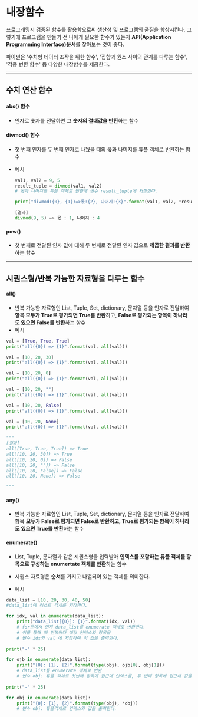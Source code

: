 # 내장함수

프로그래밍시 검증된 함수를 활용함으로써 생산성 및 프로그램의 품질을 향상시킨다. 그렇기에 프로그램을 만들기 전 나에게 필요한 함수가 있는지 **API(Application Programming Interface)문서**를 찾아보는 것이 좋다. 



파이썬은 '수치형 데이터 조작을 위한 함수', '집합과 원소 사이의 관계를 다루는 함수', '각종 변환 함수' 등 다양한 내장함수를 제공한다. 

---



## 수치 연산 함수 

#### abs() 함수

- 인자로 숫자를 전달하면 그 **숫자의 절대값을 반환**하는 함수

#### divmod() 함수

- 첫 번째 인자를 두 번째 인자로 나눴을 때의 몫과 나머지를 튜플 객체로 반환하는 함수

- 예시

  ``` py
  val1, val2 = 9, 5
  result_tuple = divmod(val1, val2)
  # 몫과 나머지를 튜플 객체로 반환해 변수 result_tuple에 저장한다.
  
  print("divmod({0}, {1})=>몫:{2}, 나머지:{3}".format(val1, val2, *result_tuple))
  
  [결과]
  divmod(9, 5) => 몫 : 1, 나머지 : 4
  ```

#### pow()

- 첫 번째로 전달된 인자 값에 대해 두 번째로 전달된 인자 값으로 **제곱한 결과를 반환**하는 함수



---



## 시퀀스형/반복 가능한 자료형을 다루는 함수

#### all()

- 반복 가능한 자료형인 List, Tuple, Set, dictionary, 문자열 등을 인자로 전달하여 **항목 모두가 True로 평가되면 True를 반환**하고, **False로 평가되는 항목이 하나라도 있으면 False를 반환**하는 함수
- 예시

``` python
val = [True, True, True]
print("all({0}) => {1}".format(val, all(val)))

val = [10, 20, 30]
print("all({0}) => {1}".format(val, all(val)))

val = [10, 20, 0]
print("all({0}) => {1}".format(val, all(val)))

val = [10, 20, ""]
print("all({0}) => {1}".format(val, all(val)))

val = [10, 20, False]
print("all({0}) => {1}".format(val, all(val)))

val = [10, 20, None]
print("all({0}) => {1}".format(val, all(val)))

"""
[결과]
all([True, True, True]) => True
all([10, 20, 30]) => True
all([10, 20, 0]) => False
all([10, 20, ""]) => False
all([10, 20, False]) => False
all([10, 20, None]) => False

"""
```



#### any()

- 반복 가능한 자료형인 List, Tuple, Set, dictionary, 문자열 등을 인자로 전달하여 항목 **모두가 False로 평가되면 False로 반환하고, True로 평가되는 항목이 하나라도 있으면 True를 반환**하는 함수



#### enumerate()

- List, Tuple, 문자열과 같은 시퀀스형을 입력받아 **인덱스를 포함하는 튜플 객체를 항목으로 구성하는 enumertate 객체를 반환**하는 함수
- 시퀀스 자료형은 **순서**를 가지고 나열되어 있는 객체를 의미한다.

- 예시

``` python
data_list = [10, 20, 30, 40, 50]
#data_list에 리스트 객체를 저장한다.

for idx, val in enumerate(data_list):
    print("data_list[{0}]: {1}".format(idx, val))
    # for문에서 먼저 data_list를 enumerate 객체로 변환한다.
    # 이를 통해 매 반복마다 해당 인덱스와 항목을 
    # 변수 idx와 val 에 저장하여 이 값을 출력한다.
    
print("-" * 25)

for ojb in enumerate(data_list):
    print("{0}: {1}, {2}".format(type(obj), ojb[0], obj[1]))
    # data_list를 enumerate 객체로 변환
    # 변수 obj: 튜플 객체로 첫번째 항목에 접근애 인덱스를, 두 번째 항목에 접근해 값을 출력한다.
    
print("-" * 25)

for obj in enumerate(data_list):
    print("{0}: {1}, {2}".format(type(obj), *obj))
    # 변수 obj: 튜플객체로 인덱스와 값을 출력한다.

```

